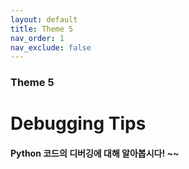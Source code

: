 ```yaml
---
layout: default
title: Theme 5
nav_order: 1
nav_exclude: false
---
```

### Theme 5
# Debugging Tips
#### Python 코드의 디버깅에 대해 알아봅시다! ~~